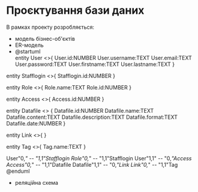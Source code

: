# Проєктування бази даних

В рамках проекту розробляється: 
- модель бізнес-об'єктів 
- ER-модель
- @startuml  
entity User <<ENTITY>>{ 
User.id:NUMBER 
User.username:TEXT 
User.email:TEXT 
User.password:TEXT 
User.firstname:TEXT 
User.lastname:TEXT 
} 
 
entity Stafflogin <<ENTITY>>{ 
Stafflogin.id:NUMBER 
} 
 
entity Role <<ENTITY>>{ 
Role.name:TEXT 
Role.id:NUMBER 
} 
 
entity Access <<ENTITY>>{ 
Access.id:NUMBER 
} 
 
entity Datafile <<ENTITY>> { 
Datafile.id:NUMBER 
Datafile.name:TEXT 
Datafile.content:TEXT 
Datafile.description:TEXT 
Datafile.format:TEXT 
Datafile.date:NUMBER 
} 
 
entity Link <<ENTITY>>{ 
} 
   
entity Tag <<ENTITY>>{ 
Tag.name:TEXT 
} 
 
User"0,*" -- "1,1"Stafflogin 
Role"0,*" -- "1,1"Stafflogin 
User"1,1" -- "0,*"Access 
Access"0,*" -- "1,1"Datafile 
Datafile"1,1" -- "0,*"Link 
Link"0,*" -- "1,1"Tag 
@enduml

- реляційна схема

